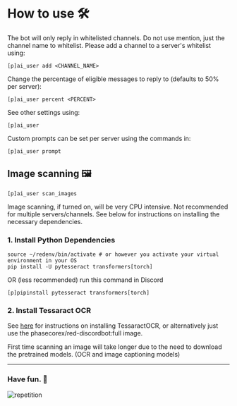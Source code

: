 # How to use 🛠️

The bot will only reply in whitelisted channels. Do not use mention, just the channel name to whitelist.
Please add a channel to a server's whitelist using:

```
[p]ai_user add <CHANNEL_NAME>
```

Change the percentage of eligible messages to reply to (defaults to 50% per server):

```
[p]ai_user percent <PERCENT>
```

See other settings using:

```
[p]ai_user
```

Custom prompts can be set per server using the commands in:
```
[p]ai_user prompt
```

## Image scanning 🖼️

```
[p]ai_user scan_images
```

Image scanning, if turned on, will be very CPU intensive. Not recommended for multiple servers/channels.
See below for instructions on installing the necessary dependencies.


### 1. Install Python Dependencies

```
source ~/redenv/bin/activate # or however you activate your virtual environment in your OS
pip install -U pytesseract transformers[torch]
```

OR (less recommended) run this command in Discord

```
[p]pipinstall pytesseract transformers[torch]
```

### 2. Install Tessaract OCR

See [here](https://tesseract-ocr.github.io/tessdoc/Installation.html) for instructions on installing TessaractOCR, or alternatively just use the phasecorex/red-discordbot:full image.



First time scanning an image will take longer due to the need to download the pretrained models. (OCR and image captioning models)

---

### Have fun. 🎉
![repetition](https://user-images.githubusercontent.com/46238123/227853613-1a524915-ed46-45f7-a154-94e90daf0cd7.jpg)
